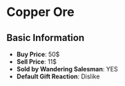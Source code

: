 # Copper Ore

## Basic Information

- **Buy Price**: 50$
- **Sell Price**: 11$
- **Sold by Wandering Salesman**: YES
- **Default Gift Reaction**: Dislike